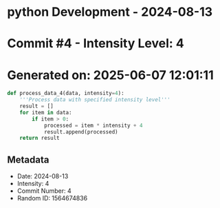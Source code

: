 ﻿# python Development - 2024-08-13
# Commit #4 - Intensity Level: 4
# Generated on: 2025-06-07 12:01:11
```python
def process_data_4(data, intensity=4):
    '''Process data with specified intensity level'''
    result = []
    for item in data:
        if item > 0:
            processed = item * intensity + 4
            result.append(processed)
    return result
```
## Metadata
- Date: 2024-08-13
- Intensity: 4
- Commit Number: 4
- Random ID: 1564674836
